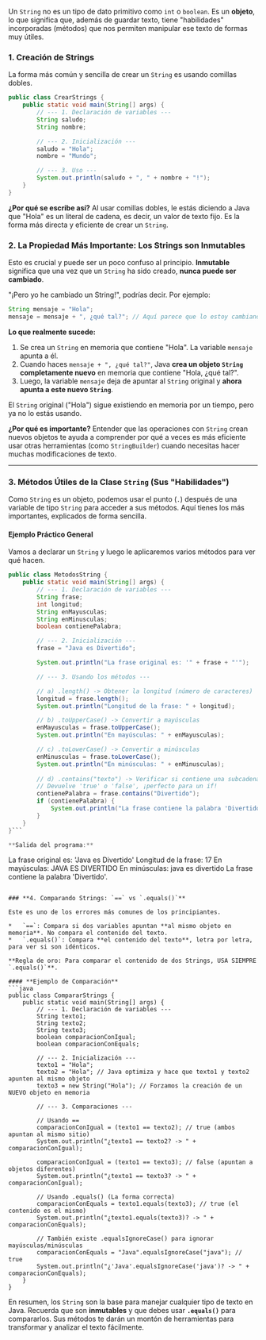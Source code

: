 
Un `String` no es un tipo de dato primitivo como `int` o `boolean`. Es un **objeto**, lo que significa que, además de guardar texto, tiene "habilidades" incorporadas (métodos) que nos permiten manipular ese texto de formas muy útiles.

### **1. Creación de Strings**

La forma más común y sencilla de crear un `String` es usando comillas dobles.

```java
public class CrearStrings {
    public static void main(String[] args) {
        // --- 1. Declaración de variables ---
        String saludo;
        String nombre;

        // --- 2. Inicialización ---
        saludo = "Hola";
        nombre = "Mundo";

        // --- 3. Uso ---
        System.out.println(saludo + ", " + nombre + "!");
    }
}
```
**¿Por qué se escribe así?** Al usar comillas dobles, le estás diciendo a Java que "Hola" es un literal de cadena, es decir, un valor de texto fijo. Es la forma más directa y eficiente de crear un `String`.

### **2. La Propiedad Más Importante: Los Strings son Inmutables**

Esto es crucial y puede ser un poco confuso al principio. **Inmutable** significa que una vez que un `String` ha sido creado, **nunca puede ser cambiado**.

"¡Pero yo he cambiado un String!", podrías decir. Por ejemplo:
```java
String mensaje = "Hola";
mensaje = mensaje + ", ¿qué tal?"; // Aquí parece que lo estoy cambiando
```

**Lo que realmente sucede:**
1.  Se crea un `String` en memoria que contiene "Hola". La variable `mensaje` apunta a él.
2.  Cuando haces `mensaje + ", ¿qué tal?"`, Java **crea un objeto `String` completamente nuevo** en memoria que contiene "Hola, ¿qué tal?".
3.  Luego, la variable `mensaje` deja de apuntar al `String` original y **ahora apunta a este nuevo `String`**.

El `String` original ("Hola") sigue existiendo en memoria por un tiempo, pero ya no lo estás usando.

**¿Por qué es importante?** Entender que las operaciones con `String` crean nuevos objetos te ayuda a comprender por qué a veces es más eficiente usar otras herramientas (como `StringBuilder`) cuando necesitas hacer muchas modificaciones de texto.

---

### **3. Métodos Útiles de la Clase `String` (Sus "Habilidades")**

Como `String` es un objeto, podemos usar el punto (`.`) después de una variable de tipo `String` para acceder a sus métodos. Aquí tienes los más importantes, explicados de forma sencilla.

#### **Ejemplo Práctico General**
Vamos a declarar un `String` y luego le aplicaremos varios métodos para ver qué hacen.

```java
public class MetodosString {
    public static void main(String[] args) {
        // --- 1. Declaración de variables ---
        String frase;
        int longitud;
        String enMayusculas;
        String enMinusculas;
        boolean contienePalabra;

        // --- 2. Inicialización ---
        frase = "Java es Divertido";

        System.out.println("La frase original es: '" + frase + "'");

        // --- 3. Usando los métodos ---

        // a) .length() -> Obtener la longitud (número de caracteres)
        longitud = frase.length();
        System.out.println("Longitud de la frase: " + longitud);

        // b) .toUpperCase() -> Convertir a mayúsculas
        enMayusculas = frase.toUpperCase();
        System.out.println("En mayúsculas: " + enMayusculas);

        // c) .toLowerCase() -> Convertir a minúsculas
        enMinusculas = frase.toLowerCase();
        System.out.println("En minúsculas: " + enMinusculas);
        
        // d) .contains("texto") -> Verificar si contiene una subcadena
        // Devuelve 'true' o 'false', ¡perfecto para un if!
        contienePalabra = frase.contains("Divertido");
        if (contienePalabra) {
            System.out.println("La frase contiene la palabra 'Divertido'.");
        }
    }
}```

**Salida del programa:**
```
La frase original es: 'Java es Divertido'
Longitud de la frase: 17
En mayúsculas: JAVA ES DIVERTIDO
En minúsculas: java es divertido
La frase contiene la palabra 'Divertido'.
```

### **4. Comparando Strings: `==` vs `.equals()`**

Este es uno de los errores más comunes de los principiantes.

*   `==`: Compara si dos variables apuntan **al mismo objeto en memoria**. No compara el contenido del texto.
*   `.equals()`: Compara **el contenido del texto**, letra por letra, para ver si son idénticos.

**Regla de oro: Para comparar el contenido de dos Strings, USA SIEMPRE `.equals()`**.

#### **Ejemplo de Comparación**
```java
public class CompararStrings {
    public static void main(String[] args) {
        // --- 1. Declaración de variables ---
        String texto1;
        String texto2;
        String texto3;
        boolean comparacionConIgual;
        boolean comparacionConEquals;

        // --- 2. Inicialización ---
        texto1 = "Hola";
        texto2 = "Hola"; // Java optimiza y hace que texto1 y texto2 apunten al mismo objeto
        texto3 = new String("Hola"); // Forzamos la creación de un NUEVO objeto en memoria

        // --- 3. Comparaciones ---

        // Usando ==
        comparacionConIgual = (texto1 == texto2); // true (ambos apuntan al mismo sitio)
        System.out.println("¿texto1 == texto2? -> " + comparacionConIgual);

        comparacionConIgual = (texto1 == texto3); // false (apuntan a objetos diferentes)
        System.out.println("¿texto1 == texto3? -> " + comparacionConIgual);

        // Usando .equals() (La forma correcta)
        comparacionConEquals = texto1.equals(texto3); // true (el contenido es el mismo)
        System.out.println("¿texto1.equals(texto3)? -> " + comparacionConEquals);

        // También existe .equalsIgnoreCase() para ignorar mayúsculas/minúsculas
        comparacionConEquals = "Java".equalsIgnoreCase("java"); // true
        System.out.println("¿'Java'.equalsIgnoreCase('java')? -> " + comparacionConEquals);
    }
}
```

En resumen, los `String` son la base para manejar cualquier tipo de texto en Java. Recuerda que son **inmutables** y que debes usar **`.equals()`** para compararlos. Sus métodos te darán un montón de herramientas para transformar y analizar el texto fácilmente.